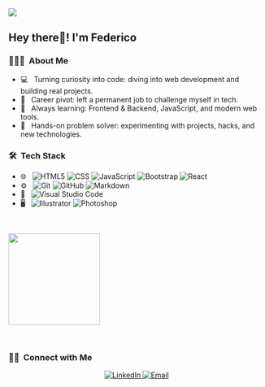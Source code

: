 

<!--
**Federico1620/Federico1620** is a ✨ _special_ ✨ repository because its `README.md` (this file) appears on your GitHub profile.

Here are some ideas to get you started:

- 🔭 I’m currently working on ...
- 🌱 I’m currently learning ...
- 👯 I’m looking to collaborate on ...
- 🤔 I’m looking for help with ...
- 💬 Ask me about ...
- 📫 How to reach me: ...
- 😄 Pronouns: ...
- ⚡ Fun fact: ...
-->
<img src="https://raw.githubusercontent.com/Federico1620/Federico1620/master/assets/Federico%20Cirella%20Banner.png">


<h2> Hey there👋! I'm Federico</h2>

<h3> 👨🏻‍💻 &nbsp;About Me </h3>

- 💻 &nbsp; Turning curiosity into code: diving into web development and building real projects.
- 🚀 &nbsp; Career pivot: left a permanent job to challenge myself in tech.
- 🌱 &nbsp; Always learning: Frontend & Backend, JavaScript, and modern web tools.
- 🔧 &nbsp; Hands-on problem solver: experimenting with projects, hacks, and new technologies.

<h3> 🛠 &nbsp;Tech Stack</h3>

- 🌐 &nbsp;
  ![HTML5](https://img.shields.io/badge/-HTML5-333333?style=flat&logo=HTML5)
  ![CSS](https://img.shields.io/badge/-CSS-333333?style=flat&logo=CSS3&logoColor=1572B6)
  ![JavaScript](https://img.shields.io/badge/-JavaScript-333333?style=flat&logo=javascript)
  ![Bootstrap](https://img.shields.io/badge/-Bootstrap-333333?style=flat&logo=bootstrap&logoColor=563D7C)
  ![React](https://img.shields.io/badge/-React-333333?style=flat&logo=react)
- ⚙️ &nbsp;
  ![Git](https://img.shields.io/badge/-Git-333333?style=flat&logo=git)
  ![GitHub](https://img.shields.io/badge/-GitHub-333333?style=flat&logo=github)
  ![Markdown](https://img.shields.io/badge/-Markdown-333333?style=flat&logo=markdown)
- 🔧 &nbsp;
  ![Visual Studio Code](https://img.shields.io/badge/-Visual%20Studio%20Code-333333?style=flat&logo=visual-studio-code&logoColor=007ACC)
- 🖥 &nbsp;
  ![Illustrator](https://img.shields.io/badge/-Illustrator-333333?style=flat&logo=adobe-illustrator)
  ![Photoshop](https://img.shields.io/badge/-Photoshop-333333?style=flat&logo=adobe-photoshop)

<br/>

<a href="https://github.com/Federico1620"><img height="180em" src="https://github-readme-stats.vercel.app/api?username=Federico1620&show_icons=true&theme=radical" /></a>

<br/>

<h3> 🤝🏻 &nbsp;Connect with Me </h3>

<p align="center">
<a href="https://www.linkedin.com/in/federico-cirella-5109521b1/">
  <img alt="LinkedIn" src="https://img.shields.io/badge/LinkedIn-Federico%20Cirella-blue?style=flat-square&logo=linkedin">
</a>
<a href="mailto:federicocirella1997@gmail.com">
  <img alt="Email" src="https://img.shields.io/badge/Email-federicocirella1997@gmail.com-blue?style=flat-square&logo=gmail">
</a>


</p>


